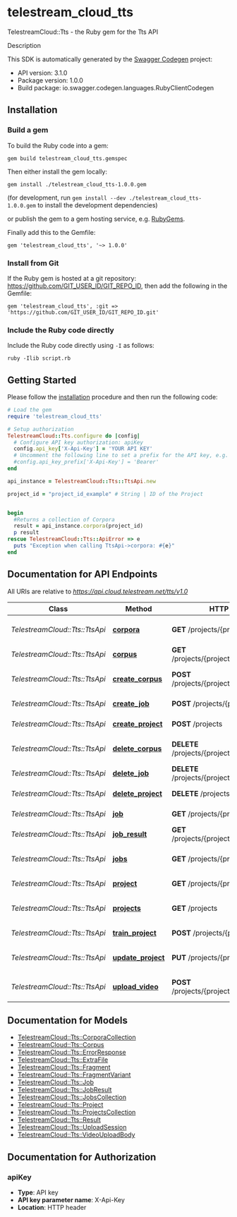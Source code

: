 # telestream_cloud_tts

TelestreamCloud::Tts - the Ruby gem for the Tts API

Description

This SDK is automatically generated by the [Swagger Codegen](https://github.com/swagger-api/swagger-codegen) project:

- API version: 3.1.0
- Package version: 1.0.0
- Build package: io.swagger.codegen.languages.RubyClientCodegen

## Installation

### Build a gem

To build the Ruby code into a gem:

```shell
gem build telestream_cloud_tts.gemspec
```

Then either install the gem locally:

```shell
gem install ./telestream_cloud_tts-1.0.0.gem
```
(for development, run `gem install --dev ./telestream_cloud_tts-1.0.0.gem` to install the development dependencies)

or publish the gem to a gem hosting service, e.g. [RubyGems](https://rubygems.org/).

Finally add this to the Gemfile:

    gem 'telestream_cloud_tts', '~> 1.0.0'

### Install from Git

If the Ruby gem is hosted at a git repository: https://github.com/GIT_USER_ID/GIT_REPO_ID, then add the following in the Gemfile:

    gem 'telestream_cloud_tts', :git => 'https://github.com/GIT_USER_ID/GIT_REPO_ID.git'

### Include the Ruby code directly

Include the Ruby code directly using `-I` as follows:

```shell
ruby -Ilib script.rb
```

## Getting Started

Please follow the [installation](#installation) procedure and then run the following code:
```ruby
# Load the gem
require 'telestream_cloud_tts'

# Setup authorization
TelestreamCloud::Tts.configure do |config|
  # Configure API key authorization: apiKey
  config.api_key['X-Api-Key'] = 'YOUR API KEY'
  # Uncomment the following line to set a prefix for the API key, e.g. 'Bearer' (defaults to nil)
  #config.api_key_prefix['X-Api-Key'] = 'Bearer'
end

api_instance = TelestreamCloud::Tts::TtsApi.new

project_id = "project_id_example" # String | ID of the Project


begin
  #Returns a collection of Corpora
  result = api_instance.corpora(project_id)
  p result
rescue TelestreamCloud::Tts::ApiError => e
  puts "Exception when calling TtsApi->corpora: #{e}"
end

```

## Documentation for API Endpoints

All URIs are relative to *https://api.cloud.telestream.net/tts/v1.0*

Class | Method | HTTP request | Description
------------ | ------------- | ------------- | -------------
*TelestreamCloud::Tts::TtsApi* | [**corpora**](docs/TtsApi.md#corpora) | **GET** /projects/{projectID}/corpora | Returns a collection of Corpora
*TelestreamCloud::Tts::TtsApi* | [**corpus**](docs/TtsApi.md#corpus) | **GET** /projects/{projectID}/corpora/{name} | Returns the Corpus
*TelestreamCloud::Tts::TtsApi* | [**create_corpus**](docs/TtsApi.md#create_corpus) | **POST** /projects/{projectID}/corpora/{name} | Creates a new Corpus
*TelestreamCloud::Tts::TtsApi* | [**create_job**](docs/TtsApi.md#create_job) | **POST** /projects/{projectID}/jobs | Creates a new Job
*TelestreamCloud::Tts::TtsApi* | [**create_project**](docs/TtsApi.md#create_project) | **POST** /projects | Creates a new Project
*TelestreamCloud::Tts::TtsApi* | [**delete_corpus**](docs/TtsApi.md#delete_corpus) | **DELETE** /projects/{projectID}/corpora/{name} | Creates a new Corpus
*TelestreamCloud::Tts::TtsApi* | [**delete_job**](docs/TtsApi.md#delete_job) | **DELETE** /projects/{projectID}/jobs/{id} | Deletes the Job
*TelestreamCloud::Tts::TtsApi* | [**delete_project**](docs/TtsApi.md#delete_project) | **DELETE** /projects/{projectID} | Deletes the Project
*TelestreamCloud::Tts::TtsApi* | [**job**](docs/TtsApi.md#job) | **GET** /projects/{projectID}/jobs/{id} | Returns the Job
*TelestreamCloud::Tts::TtsApi* | [**job_result**](docs/TtsApi.md#job_result) | **GET** /projects/{projectID}/jobs/{id}/result | Returns the Job Result
*TelestreamCloud::Tts::TtsApi* | [**jobs**](docs/TtsApi.md#jobs) | **GET** /projects/{projectID}/jobs | Returns a collection of Jobs
*TelestreamCloud::Tts::TtsApi* | [**project**](docs/TtsApi.md#project) | **GET** /projects/{projectID} | Returns the Project
*TelestreamCloud::Tts::TtsApi* | [**projects**](docs/TtsApi.md#projects) | **GET** /projects | Returns a collection of Projects
*TelestreamCloud::Tts::TtsApi* | [**train_project**](docs/TtsApi.md#train_project) | **POST** /projects/{projectID}/train | Queues training
*TelestreamCloud::Tts::TtsApi* | [**update_project**](docs/TtsApi.md#update_project) | **PUT** /projects/{projectID} | Updates an existing Project
*TelestreamCloud::Tts::TtsApi* | [**upload_video**](docs/TtsApi.md#upload_video) | **POST** /projects/{projectID}/jobs/upload | Creates an upload session


## Documentation for Models

 - [TelestreamCloud::Tts::CorporaCollection](docs/CorporaCollection.md)
 - [TelestreamCloud::Tts::Corpus](docs/Corpus.md)
 - [TelestreamCloud::Tts::ErrorResponse](docs/ErrorResponse.md)
 - [TelestreamCloud::Tts::ExtraFile](docs/ExtraFile.md)
 - [TelestreamCloud::Tts::Fragment](docs/Fragment.md)
 - [TelestreamCloud::Tts::FragmentVariant](docs/FragmentVariant.md)
 - [TelestreamCloud::Tts::Job](docs/Job.md)
 - [TelestreamCloud::Tts::JobResult](docs/JobResult.md)
 - [TelestreamCloud::Tts::JobsCollection](docs/JobsCollection.md)
 - [TelestreamCloud::Tts::Project](docs/Project.md)
 - [TelestreamCloud::Tts::ProjectsCollection](docs/ProjectsCollection.md)
 - [TelestreamCloud::Tts::Result](docs/Result.md)
 - [TelestreamCloud::Tts::UploadSession](docs/UploadSession.md)
 - [TelestreamCloud::Tts::VideoUploadBody](docs/VideoUploadBody.md)


## Documentation for Authorization


### apiKey

- **Type**: API key
- **API key parameter name**: X-Api-Key
- **Location**: HTTP header

